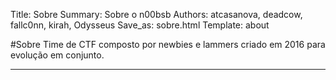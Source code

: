 Title: Sobre
Summary: Sobre o n00bsb
Authors: atcasanova, deadcow, fallc0nn, kirah, Odysseus
Save_as: sobre.html
Template: about

#Sobre
Time de CTF composto por newbies e lammers criado em 2016 para evolução em conjunto.

--------------------

